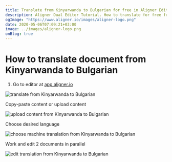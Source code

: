```yaml
---
title: Translate from Kinyarwanda to Bulgarian for free in Aligner Editor
description: Aligner Dual Editor Tutorial. How to translate for free from Kinyarwanda to Bulgarian. Aligner is multilingual document management platform. 
ogImage: "https://www.aligner.io/images/aligner-logo.png"
date: 2020-05-06T07:09:21+03:00
image: ../images/aligner-logo.png
onBlog: true
---
```


# How to translate document from Kinyarwanda to Bulgarian

1. Go to editor at [app.aligner.io](https://app.aligner.io "Aligner App web page")

![translate from Kinyarwanda to Bulgarian](../aligner-blank-editor.png "translate from Kinyarwanda to Bulgarian")

Copy-paste content or upload content

![upload content from Kinyarwanda to Bulgarian](../aligner-uploaded-document.png "upload content from Kinyarwanda to Bulgarian")

Choose desired language

![choose machine translation from Kinyarwanda to Bulgarian](../aligner-language-dropdown.png "choose machine translation from Kinyarwanda to Bulgarian")

Work and edit 2 documents in parallel

![edit translation from Kinyarwanda to Bulgarian](../aligner-double-sitded-editor.png "edit translation from Kinyarwanda to Bulgarian")

